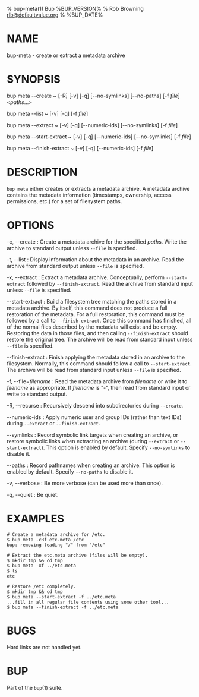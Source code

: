 % bup-meta(1) Bup %BUP_VERSION%
% Rob Browning <rlb@defaultvalue.org>
% %BUP_DATE%

# NAME

bup-meta - create or extract a metadata archive

# SYNOPSIS

bup meta \--create
  ~ [-R] [-v] [-q] [\--no-symlinks] [\--no-paths] [-f *file*] \<*paths*...\>
  
bup meta \--list
  ~ [-v] [-q] [-f *file*]
  
bup meta \--extract
  ~ [-v] [-q] [\--numeric-ids] [\--no-symlinks] [-f *file*]
  
bup meta \--start-extract
  ~ [-v] [-q] [\--numeric-ids] [\--no-symlinks] [-f *file*]
  
bup meta \--finish-extract
  ~ [-v] [-q] [\--numeric-ids] [-f *file*]

# DESCRIPTION

`bup meta` either creates or extracts a metadata archive.  A metadata
archive contains the metadata information (timestamps, ownership,
access permissions, etc.) for a set of filesystem paths.

# OPTIONS

-c, \--create
:   Create a metadata archive for the specified *path*s.  Write the
    archive to standard output unless `--file` is specified.

-t, \--list
:   Display information about the metadata in an archive.  Read the
    archive from standard output unless `--file` is specified.

-x, \--extract
:   Extract a metadata archive.  Conceptually, perform `--start-extract`
    followed by `--finish-extract`.  Read the archive from standard input
    unless `--file` is specified.

\--start-extract
:   Build a filesystem tree matching the paths stored in a metadata
    archive.  By itself, this command does not produce a full
    restoration of the metadata.  For a full restoration, this command
    must be followed by a call to `--finish-extract`.  Once this
    command has finished, all of the normal files described by the
    metadata will exist and be empty.  Restoring the data in those
    files, and then calling `--finish-extract` should restore the
    original tree.  The archive will be read from standard input
    unless `--file` is specified.

\--finish-extract
:   Finish applying the metadata stored in an archive to the
    filesystem.  Normally, this command should follow a call to
    `--start-extract`.  The archive will be read from standard input
    unless `--file` is specified.

-f, \--file=*filename*
:   Read the metadata archive from *filename* or write it to
    *filename* as appropriate.  If *filename* is "-", then read from
    standard input or write to standard output.

-R, \--recurse
:   Recursively descend into subdirectories during `--create`.

\--numeric-ids
:   Apply numeric user and group IDs (rather than text IDs) during
    `--extract` or `--finish-extract`.

\--symlinks
:   Record symbolic link targets when creating an archive, or restore
    symbolic links when extracting an archive (during `--extract`
    or `--start-extract`).  This option is enabled by default.
    Specify `--no-symlinks` to disable it.

\--paths
:   Record pathnames when creating an archive.  This option is enabled
    by default.  Specify `--no-paths` to disable it.

-v, \--verbose
:   Be more verbose (can be used more than once).

-q, \--quiet
:   Be quiet.

# EXAMPLES

    # Create a metadata archive for /etc.
    $ bup meta -cRf etc.meta /etc
    bup: removing leading "/" from "/etc"

    # Extract the etc.meta archive (files will be empty).
    $ mkdir tmp && cd tmp
    $ bup meta -xf ../etc.meta
    $ ls
    etc

    # Restore /etc completely.
    $ mkdir tmp && cd tmp
    $ bup meta --start-extract -f ../etc.meta
    ...fill in all regular file contents using some other tool...
    $ bup meta --finish-extract -f ../etc.meta

# BUGS

Hard links are not handled yet.

# BUP

Part of the `bup`(1) suite.
